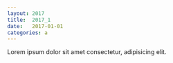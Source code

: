 ```yaml
---
layout: 2017
title:  2017_1
date:   2017-01-01
categories: a
---
```

Lorem ipsum dolor sit amet consectetur, adipisicing elit.